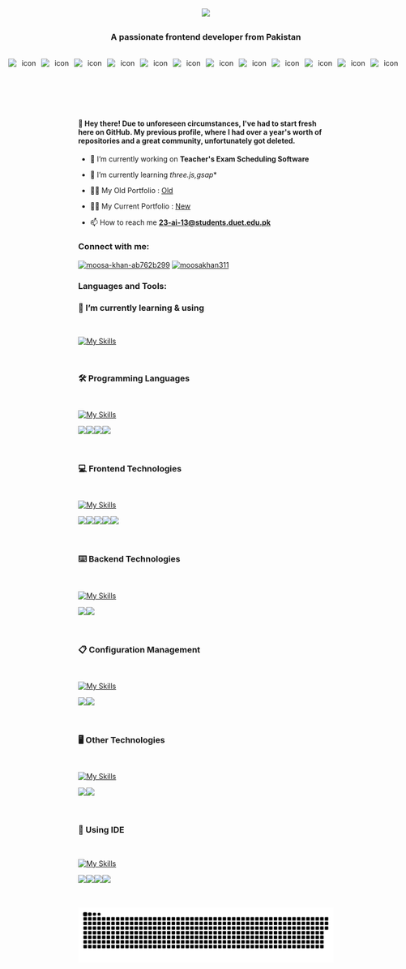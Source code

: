 <h1 align="center">
    <img src="https://readme-typing-svg.herokuapp.com/?font=Righteous&size=35&center=true&vCenter=true&width=500&height=70&duration=4000&lines=Hi+There!+👋;+I'm+Moosa+akhi!;" />
</h1>
<h3 align="center">A passionate frontend developer from Pakistan</h3>

<br> 
   
<div align="center">
  <!-- 동적 뱃지 -->
  <div style="display: flex; justify-content: center; align-items: flex-end;">
    <img src="https://techstack-generator.vercel.app/cpp-icon.svg" alt="icon" width="65" height="65" />
    <img src="https://techstack-generator.vercel.app/java-icon.svg" alt="icon" width="65" height="65" />
    <img src="https://techstack-generator.vercel.app/python-icon.svg" alt="icon" width="65" height="65" />
    <img src="https://techstack-generator.vercel.app/django-icon.svg" alt="icon" width="65" height="65" />
    <img src="https://techstack-generator.vercel.app/mysql-icon.svg" alt="icon" width="65" height="65" />
    <img src="https://techstack-generator.vercel.app/restapi-icon.svg" alt="icon" width="65" height="65" />
    <img src="https://techstack-generator.vercel.app/js-icon.svg" alt="icon" width="65" height="65" />
    <img src="https://techstack-generator.vercel.app/ts-icon.svg" alt="icon" width="65" height="65" />
    <img src="https://techstack-generator.vercel.app/react-icon.svg" alt="icon" width="65" height="65" />
    <img src="https://techstack-generator.vercel.app/webpack-icon.svg" alt="icon" width="65" height="65" />
    <img src="https://techstack-generator.vercel.app/raspberrypi-icon.svg" alt="icon" width="65" height="65" />
    <img src="https://techstack-generator.vercel.app/github-icon.svg" alt="icon" width="65" height="65" />
  </div>
</div>
<br>

<!--
[![trophy](https://github-profile-trophy.vercel.app/?username=sammorozov&title=Stars,Followers,Commits,Repositories,MultipleLang,PullRequest&theme=onedark)](https://github.com/ryo-ma/github-profile-trophy)
-
<div id="header" align="center">
  <img src="https://komarev.com/ghpvc/?username=markrov&style=for-the-badge&color=orange" alt=""/>
</div>-->
<br>

<h4>
👋 Hey there! Due to unforeseen circumstances, I've had to start fresh here on GitHub. My previous profile, where I had over a year's worth of repositories and a great community, unfortunately got deleted.
</h4>

- 🔭 I’m currently working on **Teacher's Exam Scheduling Software**

- 🌱 I’m currently learning *three.js,gsap**

- 👨‍💻 My Old Portfolio :  [Old](https://mooosakhan.github.io/Portfolio/)
- 👨‍💻 My Current Portfolio :  [New](https://mooosakhan.github.io/Portfolio.me/)

- 📫 How to reach me **23-ai-13@students.duet.edu.pk**

<h3 align="left">Connect with me:</h3>
<p align="left">
<a href="https://linkedin.com/in/moosa-khan-ab762b299" target="blank"><img align="center" src="https://raw.githubusercontent.com/rahuldkjain/github-profile-readme-generator/master/src/images/icons/Social/linked-in-alt.svg" alt="moosa-khan-ab762b299" height="30" width="40" /></a>
<a href="https://instagram.com/moosakhan311" target="blank"><img align="center" src="https://raw.githubusercontent.com/rahuldkjain/github-profile-readme-generator/master/src/images/icons/Social/instagram.svg" alt="moosakhan311" height="30" width="40" /></a>
</p>

<h3 align="left">Languages and Tools:</h3>

### 🌱 I’m currently learning & using

<br>

<!-- 아이콘 총 모음 -->
[![My Skills](https://skillicons.dev/icons?i=raspberrypi,git,html,js,linux,nodejs,arduino,react,css,cpp,py,mysql,django,bootstrap,c,github,java,threejs,vercel)](https://skillicons.dev)

<br>

### 🛠 Programming Languages

<br>

[![My Skills](https://skillicons.dev/icons?i=js,cpp,ts,py,c)](https://skillicons.dev)

<img src="https://img.shields.io/badge/JavaScript-F7DF1E?style=for-the-badge&logo=JavaScript&logoColor=white"><img src="https://img.shields.io/badge/C++-00599C?style=for-the-badge&logo=Cplusplus&logoColor=white"><img src="https://img.shields.io/badge/Python-3776AB?style=for-the-badge&logo=Python&logoColor=white"><img src="https://img.shields.io/badge/C-A8B9CC?style=for-the-badge&logo=C&logoColor=black">

<br>

### 💻 Frontend Technologies

<br>

[![My Skills](https://skillicons.dev/icons?i=html,react,css,bootstrap,threejs,vercel,vite,tailwind)](https://skillicons.dev)

<img src="https://img.shields.io/badge/Html5-E34F26?style=for-the-badge&logo=Html5&logoColor=white"><img src="https://img.shields.io/badge/React-61DAFB?style=for-the-badge&logo=React&logoColor=white"><img src="https://img.shields.io/badge/Css3-1572B6?style=for-the-badge&logo=Css3&logoColor=white"><img src="https://img.shields.io/badge/Bootstrap-7952B3?style=for-the-badge&logo=Bootstrap&logoColor=white"><img src="https://img.shields.io/badge/Three.js-000000?style=for-the-badge&logo=Three.js&logoColor=white">

<br>

### ⌨️ Backend Technologies

<br>

[![My Skills](https://skillicons.dev/icons?i=linux,flask,python,mysql,firebase,php,laravel)](https://skillicons.dev)

<img src="https://img.shields.io/badge/linux-FCC624?style=for-the-badge&logo=linux&logoColor=black"><img src="https://img.shields.io/badge/MySQL-4479A1?style=for-the-badge&logo=MySQL&logoColor=white">

<br>

### 📋 Configuration Management

<br>

[![My Skills](https://skillicons.dev/icons?i=git,github)](https://skillicons.dev)

<img src="https://img.shields.io/badge/Git-F05032?style=for-the-badge&logo=Git&logoColor=white"><img src="https://img.shields.io/badge/Github-181717?style=for-the-badge&logo=Github&logoColor=white">

<br>

### 🖥 Other Technologies

<br>

[![My Skills](https://skillicons.dev/icons?i=raspberrypi,arduino)](https://skillicons.dev)

<img src="https://img.shields.io/badge/RaspberryPi-A22846?style=for-the-badge&logo=RaspberryPi&logoColor=white"><img src="https://img.shields.io/badge/Arduino-00878F?style=for-the-badge&logo=Arduino&logoColor=white">

<br>

### 🐬 Using IDE

<br>

[![My Skills](https://skillicons.dev/icons?i=anaconda,vscode,visualstudio,pycharm)](https://skillicons.dev)

<img src="https://img.shields.io/badge/Anaconda-44A833?style=for-the-badge&logo=Anaconda&logoColor=white"><img src="https://img.shields.io/badge/Visual%20Studio%20Code-007ACC.svg?&style=for-the-badge&logo=Visual%20Studio%20Code&logoColor=white"><img src="https://img.shields.io/badge/Visual%20Studio-5C2D91.svg?&style=for-the-badge&logo=Visual%20Studio&logoColor=white"><img src="https://img.shields.io/badge/PyCharm-000000.svg?&style=for-the-badge&logo=PyCharm&logoColor=white">

<br>

<p align="center">
 <img width="1000" src="github-snake.svg" alt="snake"/>
</p>



<!-- ![header](https://capsule-render.vercel.app/api?type=waving&color=gradient&height=250&section=header&text=moosa&fontSize=100)

### ✅ Github state -->

<br>

<!-- https://simpleicons.org/ 에서 링크 가져오기 -->

<!-- https://getemoji.com/ -->

<!-- 
<div align=center>
</div> 
-->

